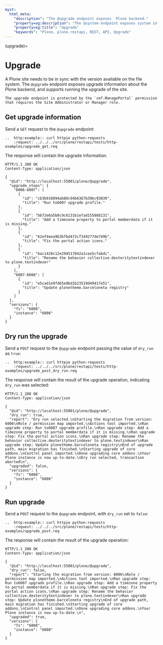 ```yaml
---
myst:
  html_meta:
    "description": "The @upgrade endpoint exposes  Plone backend."
    "property=og:description": "The @system endpoint exposes system information about the Plone backend."
    "property=og:title": "Upgrade"
    "keywords": "Plone, plone.restapi, REST, API, Upgrade"
---
```


(upgrade)=

# Upgrade

A Plone site needs to be in sync with the version available on the file system.
The `@upgrade` endpoint exposes upgrade information about the Plone backend, and supports running the upgrade of the site.

```{note}
The upgrade endpoint is protected by the `cmf.ManagePortal` permission that requires the Site Administrator or Manager role.
```

## Get upgrade information

Send a `GET` request to the `@upgrade` endpoint:

```{eval-rst}
..  http:example:: curl httpie python-requests
    :request: ../../../src/plone/restapi/tests/http-examples/upgrade_get.req
```

The response will contain the upgrade information:

```http
HTTP/1.1 200 OK
Content-Type: application/json

{
  "@id": "http://localhost:55001/plone/@upgrade",
  "upgrade_steps": {
    "6006-6007": [
      {
        "id": "cb3b910894ab80c94b6367b39bc93039",
        "title": "Run to6007 upgrade profile."
      },
      {
        "id": "bb72e6a5b0c9c6131b1efad155868131",
        "title": "Add a timezone property to portal memberdata if it is missing."
      },
      {
        "id": "62ef4eea9b3bfbd472cf349277de749b",
        "title": "Fix the portal action icons."
      },
      {
        "id": "bac1428c12e294517042a1cee5cfabdc",
        "title": "Rename the behavior collective.dexteritytextindexer to plone.textindexer"
      }
    ],
    "6007-6008": [
      {
        "id": "e5cad1e9fd65e8bd1b23519d49417e51",
        "title": "Update plonetheme.barceloneta registry"
      }
    ]
  },
  "versions": {
    "fs": "6008",
    "instance": "6006"
  }
}
```

## Dry run the upgrade

Send a `POST` request to the `@upgrade` endpoint passing the value of `dry_run` as `true`:

```{eval-rst}
..  http:example:: curl httpie python-requests
    :request: ../../../src/plone/restapi/tests/http-examples/upgrade_post_dry_run.req
```

The response will contain the result of the upgrade operation, indicating `dry_run` was selected:

```http
HTTP/1.1 200 OK
Content-Type: application/json

{
  "@id": "http://localhost:55001/plone/@upgrade",
  "dry_run": true,
  "report": "Dry run selected.\nStarting the migration from version: 6006\nRole / permission map imported.\nActions tool imported.\nRan upgrade step: Run to6007 upgrade profile.\nRan upgrade step: Add a timezone property to portal memberdata if it is missing.\nRan upgrade step: Fix the portal action icons.\nRan upgrade step: Rename the behavior collective.dexteritytextindexer to plone.textindexer\nRan upgrade step: Update plonetheme.barceloneta registry\nEnd of upgrade path, main migration has finished.\nStarting upgrade of core addons.\nControl panel imported.\nDone upgrading core addons.\nYour Plone instance is now up-to-date.\nDry run selected, transaction aborted\n",
  "upgraded": false,
  "versions": {
    "fs": "6008",
    "instance": "6006"
  }
}
```

## Run upgrade

Send a `POST` request to the `@upgrade` endpoint, with `dry_run` set to `false`:

```{eval-rst}
..  http:example:: curl httpie python-requests
    :request: ../../../src/plone/restapi/tests/http-examples/upgrade_post.req
```
The response will contain the result of the upgrade operation:

```http
HTTP/1.1 200 OK
Content-Type: application/json

{
  "@id": "http://localhost:55001/plone/@upgrade",
  "dry_run": false,
  "report": "Starting the migration from version: 6006\nRole / permission map imported.\nActions tool imported.\nRan upgrade step: Run to6007 upgrade profile.\nRan upgrade step: Add a timezone property to portal memberdata if it is missing.\nRan upgrade step: Fix the portal action icons.\nRan upgrade step: Rename the behavior collective.dexteritytextindexer to plone.textindexer\nRan upgrade step: Update plonetheme.barceloneta registry\nEnd of upgrade path, main migration has finished.\nStarting upgrade of core addons.\nControl panel imported.\nDone upgrading core addons.\nYour Plone instance is now up-to-date.\n",
  "upgraded": true,
  "versions": {
    "fs": "6008",
    "instance": "6008"
  }
}
```
